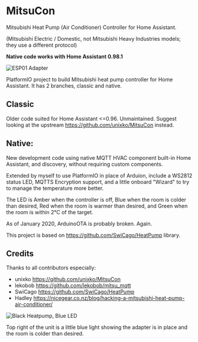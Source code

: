# MitsuCon
Mitsubishi Heat Pump (Air Conditioner) Controller for Home Assistant.

(Mitsubishi Electric / Domestic, not Mitsubishi Heavy Industries models; they use a different protocol)

**Native code works with Home Assistant 0.98.1**

![ESP01 Adapter](https://user-images.githubusercontent.com/43923557/73584206-bc02c680-44fb-11ea-9dc0-10d315d722b7.jpg)

PlatformIO project to build Mitsubishi heat pump controller for Home Assistant. It has 2 branches, classic and native.

## Classic
Older code suited for Home Assistant <=0.96. Unmaintained. Suggest looking at the upstream https://github.com/unixko/MitsuCon instead.

## Native: 
New development code using native MQTT HVAC component built-in Home Assistant, and discovery, without requiring custom components.

Extended by myself to use PlatformIO in place of Arduion, include a WS2812 status LED, MQTTS Encryption support, and a little onboard "Wizard" to try to manage the temperature more better.

The LED is Amber when the controller is off, Blue when the room is colder than desired, Red when the room is warmer than desired, and Green when the room is within 2°C of the target.

As of January 2020, ArduinoOTA is probably broken. Again.

This project is based on https://github.com/SwiCago/HeatPump library.

## Credits
Thanks to all contributors especially:
* unixko  https://github.com/unixko/MitsuCon
* lekobob https://github.com/lekobob/mitsu_mqtt
* SwiCago https://github.com/SwiCago/HeatPump
* Hadley  https://nicegear.co.nz/blog/hacking-a-mitsubishi-heat-pump-air-conditioner/

![Black Heatpump, Blue LED](https://user-images.githubusercontent.com/43923557/73584371-c70a2680-44fc-11ea-9b7b-495027dc0c9b.jpg)

Top right of the unit is a little blue light showing the adapter is in place and the room is colder than desired.
